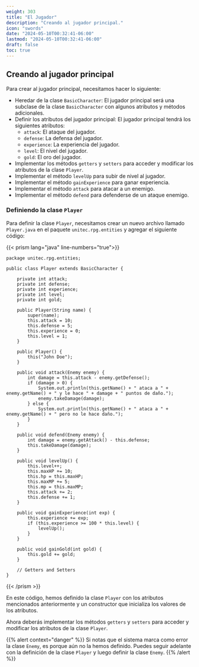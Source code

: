 ```yaml
---
weight: 303
title: "El Jugador"
description: "Creando al jugador principal."
icon: "swords"
date: "2024-05-10T00:32:41-06:00"
lastmod: "2024-05-10T00:32:41-06:00"
draft: false
toc: true
---
```


## Creando al jugador principal

Para crear al jugador principal, necesitamos hacer lo siguiente:

- Heredar de la clase `BasicCharacter`: El jugador principal será una subclase de la clase `BasicCharacter` con algunos
  atributos y métodos adicionales.
- Definir los atributos del jugador principal: El jugador principal tendrá los siguientes atributos:
    - `attack`: El ataque del jugador.
    - `defense`: La defensa del jugador.
    - `experience`: La experiencia del jugador.
    - `level`: El nivel del jugador.
    - `gold`: El oro del jugador.
- Implementar los métodos `getters` y `setters` para acceder y modificar los atributos de la clase `Player`.
- Implementar el método `levelUp` para subir de nivel al jugador.
- Implementar el método `gainExperience` para ganar experiencia.
- Implementar el método `attack` para atacar a un enemigo.
- Implementar el método `defend` para defenderse de un ataque enemigo.

### Definiendo la clase `Player`

Para definir la clase `Player`, necesitamos crear un nuevo archivo llamado `Player.java` en el
paquete `unitec.rpg.entities`
y agregar el siguiente código:

{{< prism lang="java" line-numbers="true">}}

    package unitec.rpg.entities;

    public class Player extends BasicCharacter {

        private int attack;
        private int defense;
        private int experience;
        private int level;
        private int gold;
    
        public Player(String name) {
            super(name);
            this.attack = 10;
            this.defense = 5;
            this.experience = 0;
            this.level = 1;
        }
    
        public Player() {
            this("John Doe");
        }
    
        public void attack(Enemy enemy) {
            int damage = this.attack - enemy.getDefense();
            if (damage > 0) {
                System.out.println(this.getName() + " ataca a " + enemy.getName() + " y le hace " + damage + " puntos de daño.");
                enemy.takeDamage(damage);
            } else {
                System.out.println(this.getName() + " ataca a " + enemy.getName() + " pero no le hace daño.");
            }
        }
    
        public void defend(Enemy enemy) {
            int damage = enemy.getAttack() - this.defense;
            this.takeDamage(damage);
        }
    
        public void levelUp() {
            this.level++;
            this.maxHP += 10;
            this.hp = this.maxHP;
            this.maxMP += 5;
            this.mp = this.maxMP;
            this.attack += 2;
            this.defense += 1;
        }
    
        public void gainExperience(int exp) {
            this.experience += exp;
            if (this.experience >= 100 * this.level) {
                levelUp();
            }
        }
    
        public void gainGold(int gold) {
            this.gold += gold;
        }

        // Getters and Setters
    }

{{< /prism >}}

En este código, hemos definido la clase `Player` con los atributos mencionados anteriormente y un constructor
que inicializa los valores de los atributos.

Ahora deberás implementar los métodos `getters` y `setters` para acceder y modificar los atributos de la clase
`Player`.

{{% alert context="danger" %}}
Si notas que el sistema marca como error la clase `Enemy`, es porque aún no la hemos definido. Puedes
seguir adelante con la definición de la clase `Player` y luego definir la clase `Enemy`.
{{% /alert %}}